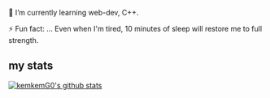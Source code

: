 

🌱 I’m currently learning web-dev, C++.

⚡ Fun fact: ... Even when I'm tired, 10 minutes of sleep will restore me to full strength.

<!-- - 🔭 I’m currently working on ... -->
<!-- - 👯 I’m looking to collaborate on ... -->
<!-- - 🤔 I’m looking for help with ... -->
<!-- - 💬 Ask me about ... -->
<!-- - 📫 How to reach me: ... -->
<!-- 😄 Pronouns: ... he/him -->




## my stats
<!-- repo status -->
[![kemkemG0's github stats](https://github-readme-stats-git-masterrstaa-rickstaa.vercel.app/api?username=kemkemG0&count_private=true&show_icons=true&theme=tokyonight)](https://github.com/kemkemG0/)
